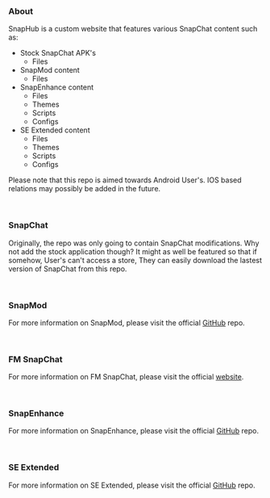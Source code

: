 ### About
SnapHub is a custom website that features various SnapChat content such as:
- Stock SnapChat APK's
  - Files
- SnapMod content
  - Files
- SnapEnhance content
  - Files
  - Themes
  - Scripts
  - Configs
- SE Extended content
  - Files
  - Themes
  - Scripts
  - Configs

Please note that this repo is aimed towards Android User's. IOS based relations may possibly be added in the future.

<br>  

### SnapChat
Originally, the repo was only going to contain SnapChat modifications. Why not add the stock application though? It might as well be featured so that if somehow, User's can't access a store, They can easily download the lastest version of SnapChat from this repo.

<br>  

### SnapMod
For more information on SnapMod, please visit the official [GitHub](https://github.com/rodit/SnapMod) repo.

<br>  

### FM SnapChat
For more information on FM SnapChat, please visit the official [website](https://fmsc.app/).

<br>  

### SnapEnhance
For more information on SnapEnhance, please visit the official [GitHub]([https://github.com/rodit/SnapMod](https://github.com/rhunk/SnapEnhance)) repo.

<br>  

### SE Extended
For more information on SE Extended, please visit the official [GitHub](https://github.com/bocajthomas/SE-Extended) repo.
